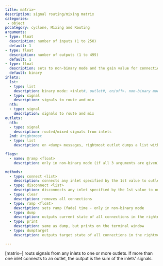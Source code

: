 ```yaml
---
title: matrix~
description: signal routing/mixing matrix
categories:
 - object
pdcategory: cyclone, Mixing and Routing
arguments:
- type: float
  description: number of inputs (1 to 250)
  default: 1
- type: float
  description: number of outputs (1 to 499)
  default: 1
- type: float
  description: sets to non-binary mode and the gain value for connections
  default: binary
inlets:
  1st:
  - type: list
    description: binary mode: <inlet#, outlet#, on/off>. non-binary mode: <inlet#, outlet#, gain, ramp>
  - type: signal
    description: signals to route and mix
  nth:
  - type: signal
    description: signals to route and mix
outlets:
  nth:
  - type: signal
    description: routed/mixed signals from inlets
  2nd: #rightmost
  - type: list
    description: on <dump> messages, rightmost outlet dumps a list with all connections: <inlet#, outlet#, gain>

flags:
  - name: @ramp <float>
    description: only in non-binary mode (if all 3 arguments are given), default: 10 ms

methods:
  - type: connect <list>
    description: connects any inlet specified by the 1st value to outlet(s) specified by remaining value(s)
  - type: disconnect <list>
    description: disconnects any inlet specified by the 1st value to outlet(s) specified by the remaining value(s)
  - type: clear
    description: removes all connections
  - type: ramp <float>
    description: sets ramp (fade) time - only in non-binary mode
  - type: dump
    description: outputs current state of all connections in the rightmost outlet a list: <inlet#, outlet#, gain>
  - type: print
    description: same as dump, but prints on the terminal window
  - type: dumptarget
    description: outputs target state of all connections in the rightmost outlet a list: <inlet#, outlet#, gain>

---
```


[matrix~] routs signals from any inlets to one or more outlets. If more than one inlet connects to an outlet, the output is the sum of the inlets' signals.

